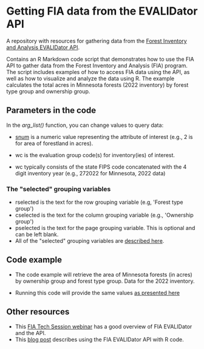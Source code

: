 # Getting FIA data from the EVALIDator API
A repository with resources for gathering data from the [Forest Inventory and Analysis EVALIDator API](https://apps.fs.usda.gov/fiadb-api/evalidator). 

Contains an R Markdown code script that demonstrates how to use the FIA API to gather data from the Forest Inventory and Analysis (FIA) program. The script includes examples of how to access FIA data using the API, as well as how to visualize and analyze the data using R. The example calculates the total acres in Minnesota forests (2022 inventory) by forest type group and ownership group.   

## Parameters in the code
In the *arg_list()* function, you can change values to query  data:

* [snum](https://apps.fs.usda.gov/fiadb-api/fullreport/parameters/snum) is a numeric value representing the attribute of interest (e.g., 2 is for area of forestland in acres).

* wc is the evaluation group code(s) for inventory(ies) of interest.
* wc typically consists of the state FIPS code concatenated with the 4 digit inventory year (e.g., 272022 for Minnesota, 2022 data)

### The "selected" grouping variables
* rselected is the text for the row grouping variable (e.g, 'Forest type group')
* cselected is the text for the column grouping variable (e.g., 'Ownership group')
* pselected is the text for the page grouping variable. This is optional and can be left blank.
* All of the "selected" grouping variables are [described here](https://apps.fs.usda.gov/fiadb-api/fullreport/parameters/rselected).



## Code example
* The code example will retrieve the area of Minnesota forests (in acres) by ownership group and forest type group. Data for the 2022 inventory. 

* Running this code will provide the same values [as presented here](https://apps.fs.usda.gov/fiadb-api/fullreport?rselected=Forest%20type%20group&cselected=Ownership%20group&snum=2&wc=272022)

## Other resources
* This [FIA Tech Session webinar](https://vimeo.com/861362270/4d996ee479?share=copy) has a good overview of FIA EVALIDator and the API.
* This [blog post](https://arbor-analytics.com/post/2023-10-25-using-r-and-python-to-get-forest-resource-data-through-the-evalidator-api/) describes using the FIA EVALIDator API with R code.

